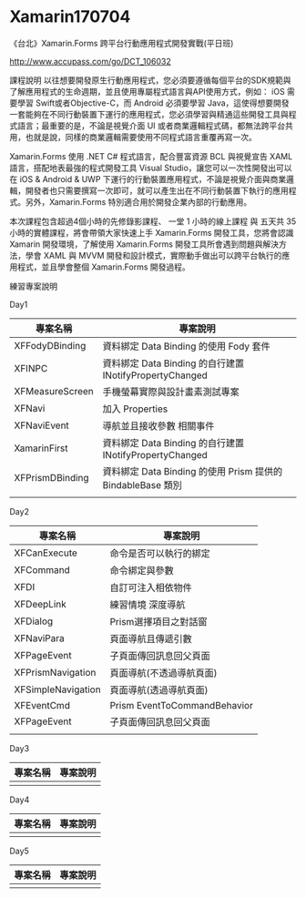 # Xamarin170704
《台北》Xamarin.Forms 跨平台行動應用程式開發實戰(平日班) 

http://www.accupass.com/go/DCT_106032

 課程說明
以往想要開發原生行動應用程式，您必須要遵循每個平台的SDK規範與了解應用程式的生命週期，並且使用專屬程式語言與API使用方式，例如： iOS 需要學習 Swift或者Objective-C，而 Android 必須要學習 Java，這使得想要開發一套能夠在不同行動裝置下運行的應用程式，您必須學習與精通這些開發工具與程式語言；最重要的是，不論是視覺介面 UI 或者商業邏輯程式碼，都無法跨平台共用，也就是說，同樣的商業邏輯需要使用不同程式語言重覆再寫一次。  

Xamarin.Forms 使用 .NET C# 程式語言，配合豐富資源 BCL 與視覺宣告 XAML語言，搭配地表最強的程式開發工具 Visual Studio，讓您可以一次性開發出可以在 iOS & Android & UWP 下運行的行動裝置應用程式，不論是視覺介面與商業邏輯，開發者也只需要撰寫一次即可，就可以產生出在不同行動裝置下執行的應用程式。另外，Xamarin.Forms 特別適合用於開發企業內部的行動應用。  

本次課程包含超過4個小時的先修錄影課程、 一堂 1 小時的線上課程 與 五天共 35 小時的實體課程，將會帶領大家快速上手 Xamarin.Forms 開發工具，您將會認識 Xamarin 開發環境，了解使用 Xamarin.Forms 開發工具所會遇到問題與解決方法，學會 XAML 與 MVVM 開發和設計模式，實際動手做出可以跨平台執行的應用程式，並且學會整個 Xamarin.Forms 開發過程。

練習專案說明

Day1

|專案名稱|專案說明|
|-|-|
|XFFodyDBinding|資料綁定 Data Binding 的使用 Fody 套件|
|XFINPC|資料綁定 Data Binding 的自行建置 INotifyPropertyChanged
|XFMeasureScreen|手機螢幕實際與設計畫素測試專案
|XFNavi|加入 Properties
|XFNaviEvent|導航並且接收參數 相關事件
|XamarinFirst|資料綁定 Data Binding 的自行建置 INotifyPropertyChanged|
|XFPrismDBinding|資料綁定 Data Binding 的使用 Prism 提供的 BindableBase 類別|
|||

Day2

|專案名稱|專案說明|
|-|-|
|XFCanExecute|命令是否可以執行的綁定|
|XFCommand|命令綁定與參數|
|XFDI|自訂可注入相依物件|
|XFDeepLink|練習情境 深度導航|
|XFDialog|Prism選擇項目之對話窗|
|XFNaviPara|頁面導航且傳遞引數|
|XFPageEvent|子頁面傳回訊息回父頁面|
|XFPrismNavigation|頁面導航(不透過導航頁面)|
|XFSimpleNavigation|頁面導航(透過導航頁面)|
|XFEventCmd|Prism EventToCommandBehavior|
|XFPageEvent|子頁面傳回訊息回父頁面|
|||

Day3

|專案名稱|專案說明|
|-|-|
|||

Day4

|專案名稱|專案說明|
|-|-|
|||

Day5

|專案名稱|專案說明|
|-|-|
|||



